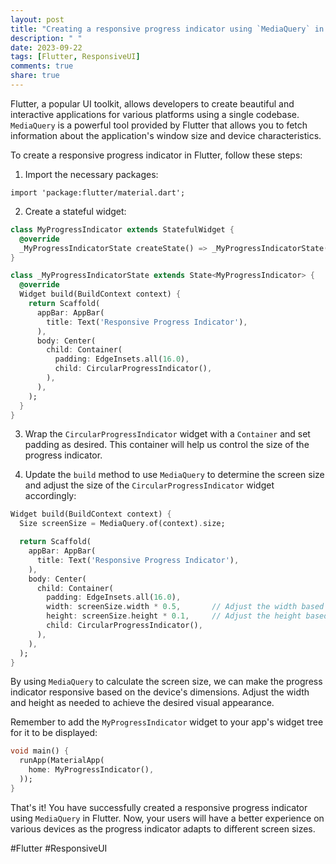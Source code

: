 ```yaml
---
layout: post
title: "Creating a responsive progress indicator using `MediaQuery` in Flutter"
description: " "
date: 2023-09-22
tags: [Flutter, ResponsiveUI]
comments: true
share: true
---
```


Flutter, a popular UI toolkit, allows developers to create beautiful and interactive applications for various platforms using a single codebase. `MediaQuery` is a powerful tool provided by Flutter that allows you to fetch information about the application's window size and device characteristics.

To create a responsive progress indicator in Flutter, follow these steps:

1. Import the necessary packages:
```
import 'package:flutter/material.dart';
```

2. Create a stateful widget:
```dart
class MyProgressIndicator extends StatefulWidget {
  @override
  _MyProgressIndicatorState createState() => _MyProgressIndicatorState();
}

class _MyProgressIndicatorState extends State<MyProgressIndicator> {
  @override
  Widget build(BuildContext context) {
    return Scaffold(
      appBar: AppBar(
        title: Text('Responsive Progress Indicator'),
      ),
      body: Center(
        child: Container(
          padding: EdgeInsets.all(16.0),
          child: CircularProgressIndicator(),
        ),
      ),
    );
  }
}
```

3. Wrap the `CircularProgressIndicator` widget with a `Container` and set padding as desired. This container will help us control the size of the progress indicator.

4. Update the `build` method to use `MediaQuery` to determine the screen size and adjust the size of the `CircularProgressIndicator` widget accordingly:
```dart
Widget build(BuildContext context) {
  Size screenSize = MediaQuery.of(context).size;

  return Scaffold(
    appBar: AppBar(
      title: Text('Responsive Progress Indicator'),
    ),
    body: Center(
      child: Container(
        padding: EdgeInsets.all(16.0),
        width: screenSize.width * 0.5,       // Adjust the width based on the screen size
        height: screenSize.height * 0.1,     // Adjust the height based on the screen size
        child: CircularProgressIndicator(),
      ),
    ),
  );
}
```

By using `MediaQuery` to calculate the screen size, we can make the progress indicator responsive based on the device's dimensions. Adjust the width and height as needed to achieve the desired visual appearance.

Remember to add the `MyProgressIndicator` widget to your app's widget tree for it to be displayed:
```dart
void main() {
  runApp(MaterialApp(
    home: MyProgressIndicator(),
  ));
}
```

That's it! You have successfully created a responsive progress indicator using `MediaQuery` in Flutter. Now, your users will have a better experience on various devices as the progress indicator adapts to different screen sizes. 

#Flutter #ResponsiveUI